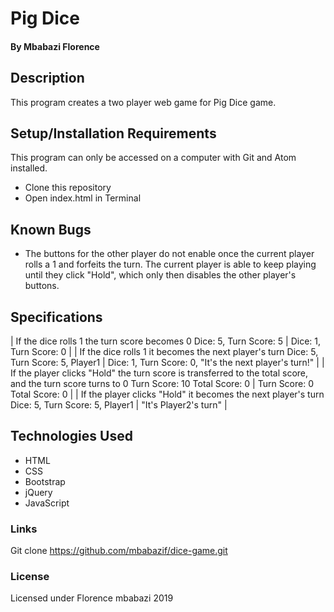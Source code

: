 # Pig Dice

#### By Mbabazi Florence

## Description

This program creates a two player web game for Pig Dice game.

## Setup/Installation Requirements

This program can only be accessed on a computer with Git and Atom installed.

- Clone this repository
- Open index.html in Terminal

## Known Bugs

- The buttons for the other player do not enable once the current player rolls a 1 and forfeits the turn. The current player is able to keep playing until they click "Hold", which only then disables the other player's buttons.

## Specifications

| If the dice rolls 1 the turn score becomes 0 Dice: 5, Turn Score: 5 | Dice: 1, Turn Score: 0 |
| If the dice rolls 1 it becomes the next player's turn Dice: 5, Turn Score: 5, Player1 | Dice: 1, Turn Score: 0, "It's the next player's turn!" |
| If the player clicks "Hold" the turn score is transferred to the total score, and the turn score turns to 0 Turn Score: 10 Total Score: 0 | Turn Score: 0 Total Score: 0 |
| If the player clicks "Hold" it becomes the next player's turn Dice: 5, Turn Score: 5, Player1 | "It's Player2's turn" |

## Technologies Used

- HTML
- CSS
- Bootstrap
- jQuery
- JavaScript

### Links

Git clone https://github.com/mbabazif/dice-game.git

### License

Licensed under Florence mbabazi 2019
